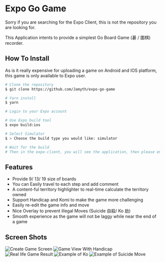 # **Expo Go Game**

Sorry if you are searching for the Expo Client, this is not the repository you are looking for.

This Application intents to provide a simplest Go Board Game (碁 / 圍棋) recorder.

## **How To Install**

As is it really expensive for uploading a game on Android and IOS platform, this game is only available to Expo user.

```bash
# Clone the repository
$ git clone https://github.com/Jamyth/expo-go-game

# Yarn install
$ yarn

# Login to your Expo account

# Use Expo build tool
$ expo build:ios

# Select Simulator
$ > Choose the build type you would like: simulator

# Wait for the build
# Then in the expo-client, you will see the application, then please enjoy the app
```

## **Features**

- Provide 9/ 13/ 19 size of boards
- You can Easily travel to each step and add comment
- A content-ful territory highlighter to real-time calculate the territory owned
- Support Handicap and Komi to make the game more challenging
- Easily re-edit the game info and move
- Nice Overlay to prevent illegal Moves (Suicide 自殺/ Ko 劫)
- Smooth experience as the game will not be laggy while near the end of a game

## **Screen Shots**

![Create Game Screen](https://i.imgur.com/CJefr1v.jpg)
![Game View With Handicap](https://i.imgur.com/Gi4a03l.jpg)
![Real life Game Result](https://i.imgur.com/jsQakMa.jpg)
![Example of Ko](https://i.imgur.com/kqUSPiW.jpg)
![Example of Suicide Move](https://i.imgur.com/bW6TkwO.jpg)
